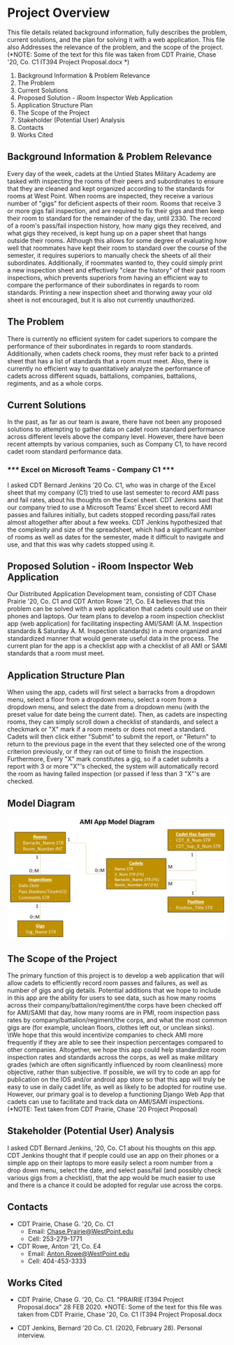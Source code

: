 # Project Overview
This file details related background information, fully describes the problem, current solutions, and the plan for solving it with a web application. This file also Addresses the relevance of the problem, and the scope of the project.
(*NOTE: Some of the text for this file was taken from CDT Prairie, Chase '20, Co. C1 IT394 Project Proposal.docx *)
1. Background Information & Problem Relevance
2. The Problem
3. Current Solutions
4. Proposed Solution - iRoom Inspector Web Application
5. Application Structure Plan
6. The Scope of the Project
7. Stakeholder (Potential User) Analysis
8. Contacts
9. Works Cited

## Background Information & Problem Relevance
Every day of the week, cadets at the Untied States Military Academy are tasked with inspecting the rooms of their peers and 
subordinates to ensure that they are cleaned and kept organized according to the standards for rooms at West Point.
When rooms are inspected, they receive a various number of "gigs" for deficient aspects of their room.  Rooms that receive 3 or
more gigs fail inspection, and are required to fix their gigs and then keep their room to standard for the remainder of the day, 
until 2330.  The record of a room's pass/fail inspection history, how many gigs they received, and what gigs they received, is kept 
hung up on a paper sheet that hangs outside their rooms.  Although this allows
for some degree of evaluating how well that roommates have kept their room to standard over the course of the semester, it requires
superiors to manually check the sheets of all their subordinates.  Additionally, if roommates wanted to, they could simply print
a new inspection sheet and effectively "clear the history" of their past room inspections, which prevents superiors from having an 
efficient way to compare the performance of their subordinates in regards to room standards.
Printing a new inspection sheet and thorwing away your old sheet is not encouraged, but it is also not currently unauthorized.

## The Problem
There is currently no efficient system for cadet superiors to compare the performance of their subordinates in regards to room
standards.  Additionally, when cadets check rooms, they must refer back to a printed sheet that has a list of standards
that a room must meet.  Also, there is currently no efficient way to quantitatively analyze the performance of cadets across different
squads, battalions, companies, battalions, regiments, and as a whole corps.  

## Current Solutions
In the past, as far as our team is aware, there have not been any proposed solutions to attempting to gather data on cadet room standard performance
across different levels above the company level. However, there have been recent attempts by various companies, such as Company C1, to 
have record cadet room standard performance data.
### *** Excel on Microsoft Teams - Company C1 ***
I asked CDT Bernard Jenkins ’20 Co. C1, who was in charge of the Excel sheet that my company (C1) tried to use last semester 
to record AMI pass and fail rates, about his thoughts on the Excel sheet.  CDT Jenkins said that our company tried to use a 
Microsoft Teams’ Excel sheet to record AMI passes and failures initially, but cadets stopped recording pass/fail rates 
almost altogether after about a few weeks.  CDT Jenkins hypothesized that the complexity and size of the spreadsheet, which 
had a significant number of rooms as well as dates for the semester, made it difficult to navigate and use, and that this 
was why cadets stopped using it.  

## Proposed Solution - iRoom Inspector Web Application
Our Distributed Application Development team, consisting of CDT Chase Prairie '20, Co. C1 and CDT Anton Rowe '21, Co. E4
believes that this problem can be solved with a web application that cadets could use on their phones and laptops.
Our team plans to develop a room inspection checklist app (web application) for facilitating inspecting AMI/SAMI 
(A.M. Inspection standards & Saturday A. M. Inspection standards) in a more organized and standardized manner that 
would generate useful data in the process.  The current plan for the app is a checklist app with a checklist of all
AMI or SAMI standards that a room must meet.  

## Application Structure Plan
When using the app, cadets will first select a barracks from a dropdown menu, 
select a floor from a dropdown menu, select a room from a dropdown menu, and select the date from a dropdown menu (with
the preset value for date being the current date).  Then, as cadets are inspecting rooms, they can simply scroll down a
checklist of standards, and select a checkmark or "X" mark if a room meets or does not meet a standard.  Cadets will then
click either "Submit" to submit the report, or "Return" to return to the previous page in the event that they 
selected one of the wrong criterion previously, or if they ran out of time to finish the inspection.
Furthermore, Every "X" mark constitutes a gig, so if a cadet submits a report with 3 or more "X"'s checked, the system
will automatically record the room as having failed inspection (or passed if less than 3 "X"'s are checked.

## Model Diagram
<div align="center">
    <img src="Images/Model%20Diagram.png" width="550" />
</div>

## The Scope of the Project
The primary function of this project is to develop a web application that will allow cadets to efficiently record
room passes and failures, as well as number of gigs and gig details.  Potential additions that we hope to include in this app
are the ability for users to see data, such as how many rooms across their company/battalion/regiment/the corps have been 
checked off for AMI/SAMI that day, how many rooms are in PMI, room inspection pass rates by company/battalion/regiment/the corps,
and what the most common gigs are (for example, unclean floors, clothes left out, or unclean sinks).  
\tWe hope that this would incentivize companies to check AMI more frequently if they are able to see their inspection percentages 
compared to other companies.  Altogether, we hope this app could help standardize room inspection rates and standards across the 
corps, as well as make military grades (which are often significantly influenced by room cleanliness) more objective, rather than 
subjective.  If possible, we will try to code an app for publication on the IOS and/or android app store so that this app will 
truly be easy to use in daily cadet life, as well as likely to be adopted for routine use.  However, our primary goal is to develop 
a functioning Django Web App that cadets can use to facilitate and track data on AMI/SAMI inspections. 
(*NOTE: Text taken from CDT Prairie, Chase '20 Project Proposal)

## Stakeholder (Potential User) Analysis
I asked CDT Bernard Jenkins, '20, Co. C1 about his thoughts on this app. 
CDT Jenkins thought that if people could use an app on their phones or a simple app on their 
laptops to more easily select a room number from a drop down menu, select the date, and select pass/fail (and possibly 
check various gigs from a checklist), that the app would be much easier to use and there is a chance it could be adopted 
for regular use across the corps.

## Contacts
* CDT Prairie, Chase G. '20, Co. C1
  * Email: Chase.Prairie@WestPoint.edu
  * Cell: 253-279-1771
* CDT Rowe, Anton '21, Co. E4
  * Email: Anton.Rowe@WestPoint.edu
  * Cell: 404-453-3333

## Works Cited
* CDT Prairie, Chase G. '20, Co. C1.  "PRAIRIE IT394 Project Proposal.docx"  28 FEB 2020. 
*NOTE: Some of the text for this file was taken from CDT Prairie, Chase '20, Co. C1 IT394 Project Proposal.docx

* CDT Jenkins, Bernard ’20 Co. C1. (2020, February 28). Personal interview.


